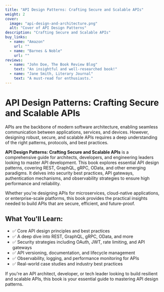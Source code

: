 ```yaml
---
title: "API Design Patterns: Crafting Secure and Scalable APIs"
weight: 2
cover:
  image: "api-design-and-architecture.png"
  alt: "Cover of API Design Patterns"
description: "Crafting Secure and Scalable APIs"
buy_links:
  - name: "Amazon"
    url: ""
  - name: "Barnes & Noble"
    url: ""
reviews:
  - name: "John Doe, The Book Review Blog"
    text: "An insightful and well-researched book!"
  - name: "Jane Smith, Literary Journal"
    text: "A must-read for enthusiasts."
---
```


# API Design Patterns: Crafting Secure and Scalable APIs

APIs are the backbone of modern software architecture, enabling seamless communication between applications, services, and devices. However, designing robust, secure, and scalable APIs requires a deep understanding of the right patterns, protocols, and best practices.

**API Design Patterns: Crafting Secure and Scalable APIs** is a comprehensive guide for architects, developers, and engineering leaders looking to master API development. This book explores essential API design patterns, covering REST, GraphQL, gRPC, OData, and other emerging paradigms. It delves into security best practices, API gateways, authentication mechanisms, and observability strategies to ensure high performance and reliability.

Whether you're designing APIs for microservices, cloud-native applications, or enterprise-scale platforms, this book provides the practical insights needed to build APIs that are secure, efficient, and future-proof.

## What You'll Learn:

- ✅ Core API design principles and best practices  
- ✅ A deep dive into REST, GraphQL, gRPC, OData, and more  
- ✅ Security strategies including OAuth, JWT, rate limiting, and API gateways  
- ✅ API versioning, documentation, and lifecycle management  
- ✅ Observability, logging, and performance monitoring for APIs  
- ✅ Real-world case studies and industry best practices  

If you're an API architect, developer, or tech leader looking to build resilient and scalable APIs, this book is your essential guide to mastering API design patterns.
